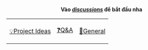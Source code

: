 <div align="center">
  <b
    >Vào
    <a href="https://github.com/dev-career/Dev4Life-Android-Community/discussions"
      ><i>discussions</i></a
    >
    để bắt đầu nha</b
  >

  <b>
    <table>
      <tr>
        <td>
          <a
            href="https://github.com/dev-career/Dev4Life-Android-Community/discussions/categories/ideas"
            ><p>💡Project Ideas</p></a
          >
        </td>
        <td>
          <a
            href="https://github.com/dev-career/Dev4Life-Android-Community/discussions/categories/q-a"
            ><p>❓Q&A</p></a
          >
        </td>
        <td>
          <a
            href="https://github.com/dev-career/Dev4Life-Android-Community/discussions/categories/general"
            ><p>💬General</p></a
          >
        </td>
      </tr>
    </table>
  </b>
</div>
